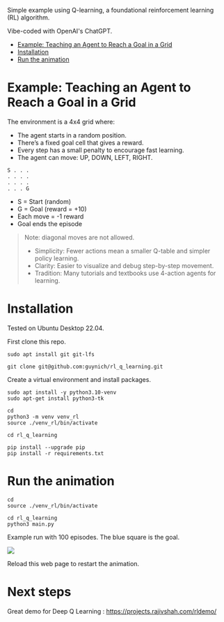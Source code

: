 Simple example using Q-learning, a foundational reinforcement learning (RL) algorithm.

Vibe-coded with OpenAI's ChatGPT.

- [Example: Teaching an Agent to Reach a Goal in a Grid](#example-teaching-an-agent-to-reach-a-goal-in-a-grid)
- [Installation](#installation)
- [Run the animation](#run-the-animation)

# Example: Teaching an Agent to Reach a Goal in a Grid

The environment is a 4x4 grid where:

* The agent starts in a random position.
* There’s a fixed goal cell that gives a reward.
* Every step has a small penalty to encourage fast learning.
* The agent can move: UP, DOWN, LEFT, RIGHT.
```
S . . .
. . . .
. . . .
. . . G
```
* S = Start (random)
* G = Goal (reward = +10)
* Each move = -1 reward
* Goal ends the episode

> Note: diagonal moves are not allowed.
> * Simplicity: Fewer actions mean a smaller Q-table and simpler policy learning.
> * Clarity: Easier to visualize and debug step-by-step movement.
> * Tradition: Many tutorials and textbooks use 4-action agents for learning.

# Installation

Tested on Ubuntu Desktop 22.04.

First clone this repo.
```console
sudo apt install git git-lfs

git clone git@github.com:guynich/rl_q_learning.git
```

Create a virtual environment and install packages.
```console
sudo apt install -y python3.10-venv
sudo apt-get install python3-tk

cd
python3 -m venv venv_rl
source ./venv_rl/bin/activate

cd rl_q_learning

pip install --upgrade pip
pip install -r requirements.txt
```

# Run the animation
```console
cd
source ./venv_rl/bin/activate

cd rl_q_learning
python3 main.py
```

Example run with 100 episodes.  The blue square is the goal.

![](assets/q_learning_animation.gif)

Reload this web page to restart the animation.

# Next steps

Great demo for Deep Q Learning : https://projects.rajivshah.com/rldemo/

